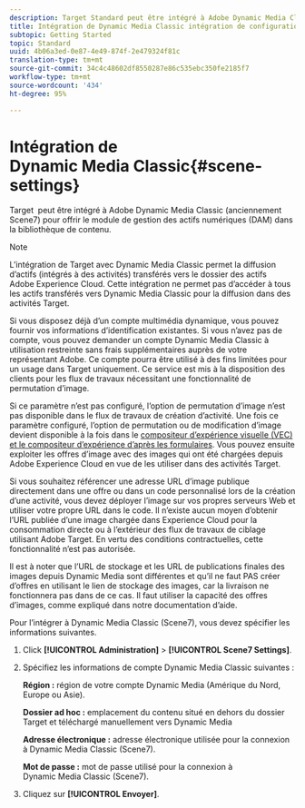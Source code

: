 ```yaml
---
description: Target Standard peut être intégré à Adobe Dynamic Media Classic (anciennement Scene7) pour offrir le module de gestion des actifs numériques (DAM) dans la bibliothèque de contenu.
title: Intégration de Dynamic Media Classic intégration de configuration
subtopic: Getting Started
topic: Standard
uuid: 4b06a3ed-0e87-4e49-874f-2e479324f81c
translation-type: tm+mt
source-git-commit: 34c4c48602df8550287e86c535ebc350fe2185f7
workflow-type: tm+mt
source-wordcount: '434'
ht-degree: 95%

---
```



# Intégration de Dynamic Media Classic{#scene-settings}

Target  peut être intégré à Adobe Dynamic Media Classic (anciennement Scene7) pour offrir le module de gestion des actifs numériques (DAM) dans la bibliothèque de contenu.

>[!NOTE]
>
>L’intégration de Target avec Dynamic Media Classic permet la diffusion d’actifs (intégrés à des activités) transférés vers le dossier des actifs Adobe Experience Cloud. Cette intégration ne permet pas d’accéder à tous les actifs transférés vers Dynamic Media Classic pour la diffusion dans des activités Target.

Si vous disposez déjà d’un compte multimédia dynamique, vous pouvez fournir vos informations d’identification existantes. Si vous n’avez pas de compte, vous pouvez demander un compte Dynamic Media Classic à utilisation restreinte sans frais supplémentaires auprès de votre représentant Adobe. Ce compte pourra être utilisé à des fins limitées pour un usage dans Target uniquement. Ce service est mis à la disposition des clients pour les flux de travaux nécessitant une fonctionnalité de permutation d’image.

Si ce paramètre n’est pas configuré, l’option de permutation d’image n’est pas disponible dans le flux de travaux de création d’activité. Une fois ce paramètre configuré, l’option de permutation ou de modification d’image devient disponible à la fois dans le [compositeur d’expérience visuelle (VEC) et le compositeur d’expérience d’après les formulaires](../c-experiences/experiences.md#concept_A2E10F6AFB3D4AEAB6951EE14688848D). Vous pouvez ensuite exploiter les offres d’image avec des images qui ont été chargées depuis Adobe Experience Cloud en vue de les utiliser dans des activités Target.

Si vous souhaitez référencer une adresse URL d’image publique directement dans une offre ou dans un code personnalisé lors de la création d’une activité, vous devez déployer l’image sur vos propres serveurs Web et utiliser votre propre URL dans le code. Il n’existe aucun moyen d’obtenir l’URL publiée d’une image chargée dans Experience Cloud pour la consommation directe ou à l’extérieur des flux de travaux de ciblage utilisant Adobe Target. En vertu des conditions contractuelles, cette fonctionnalité n’est pas autorisée.

Il est à noter que l’URL de stockage et les URL de publications finales des images depuis Dynamic Media sont différentes et qu’il ne faut PAS créer d’offres en utilisant le lien de stockage des images, car la livraison ne fonctionnera pas dans de ce cas. Il faut utiliser la capacité des offres d’images, comme expliqué dans notre documentation d’aide.

Pour l’intégrer à Dynamic Media Classic (Scene7), vous devez spécifier les informations suivantes.

1. Click **[!UICONTROL Administration]** > **[!UICONTROL Scene7 Settings]**.

1. Spécifiez les informations de compte Dynamic Media Classic suivantes :

   **Région :** région de votre compte Dynamic Media (Amérique du Nord, Europe ou Asie).

   **Dossier ad hoc :** emplacement du contenu situé en dehors du dossier Target et téléchargé manuellement vers Dynamic Media

   **Adresse électronique :** adresse électronique utilisée pour la connexion à Dynamic Media Classic (Scene7).

   **Mot de passe :** mot de passe utilisé pour la connexion à Dynamic Media Classic (Scene7).

1. Cliquez sur **[!UICONTROL Envoyer]**.
